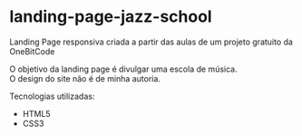 # landing-page-jazz-school
 Landing Page responsiva criada a partir das aulas de um projeto gratuito da OneBitCode

 O objetivo da landing page é divulgar uma escola de música. <br>
 O design do site não é de minha autoria.

 Tecnologias utilizadas: <br>
 + HTML5 <br>
 + CSS3

